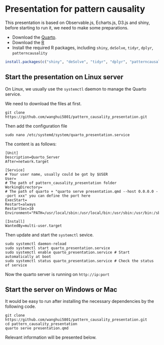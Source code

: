 # Presentation for pattern causality

This presentation is based on Observable.js, Echarts.js, D3.js and shiny, before starting to run it, we need to make some preparations.

- Download the [Quarto](https://quarto.org/).
- Download the [R](https://www.r-project.org/)
- Install the required R packages, including `shiny`, `deSolve`, `tidyr`, `dplyr`, `patterncausality`

```R
install.packages(c("shiny", "deSolve", "tidyr", "dplyr", "patterncausality"))
```

## Start the presentation on Linux server

On Linux, we usually use the `systemctl` daemon to manage the Quarto service.

We need to download the files at first.

```shell
git clone https://github.com/wanghui5801/pattern_causality_presentation.git
```

Then add the configuration file

```shell
sudo nano /etc/systemd/system/quarto_presentation.service
```

The content is as follows:

```shell
[Unit]
Description=Quarto_Server
After=network.target

[Service]
# Your user name, usually could be got by $USER
User=
# The path of pattern_causality_presentation folder
WorkingDirectory= 
# The path of quarto + "quarto serve presentation.qmd --host 0.0.0.0 --port xxx" you can define the port here
ExecStart=
Restart=always
RestartSec=10
Environment="PATH=/usr/local/sbin:/usr/local/bin:/usr/sbin:/usr/bin:/sbin:/bin"

[Install]
WantedBy=multi-user.target
```

Then update and start the `systemctl` sevice.

```shell
sudo systemctl daemon-reload
sudo systemctl start quarto_presentation.service
sudo systemctl enable quarto_presentation.service # Start automatically at boot
sudo systemctl status quarto_presentation.service # Check the status of service
```

Now the quarto server is running on `http://ip:port`

## Start the server on Windows or Mac

It would be easy to run after installing the necessary dependencies by the following code.

```shell
git clone https://github.com/wanghui5801/pattern_causality_presentation.git
cd pattern_causality_presentation
quarto serve presentation.qmd
```

Relevant information will be presented below.